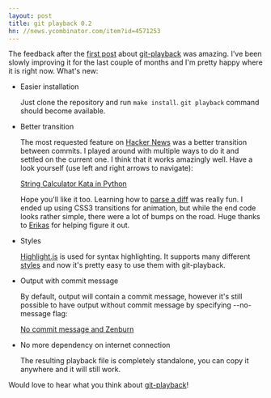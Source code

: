 ```yaml
---
layout: post
title: git playback 0.2
hn: //news.ycombinator.com/item?id=4571253
---
```


The feedback after the [first post](/2012/05/14/git-playback) about [git-playback][repository] was amazing. I've been slowly improving it for the last couple of months and I'm pretty happy where it is right now. What's new:

*   Easier installation

    Just clone the repository and run `make install`. `git playback` command should become available.

*   Better transition

    The most requested feature on [Hacker News](//news.ycombinator.com/item?id=3972107) was a better transition between commits. I played around with multiple ways to do it and settled on the current one. I think that it works amazingly well. Have a look yourself (use left and right arrows to navigate):

    [String Calculator Kata in Python](/static/string-calculator-kata-python-v0.2.html)

    Hope you'll like it too. Learning how to [parse a diff](https://github.com/mmozuras/git-playback/blob/v0.2/git-playback.sh#L209) was really fun. I ended up using CSS3 transitions for animation, but while the end code looks rather simple, there were a lot of bumps on the road. Huge thanks to [Erikas](//github.com/erikasb) for helping figure it out.

*   Styles

    [Highlight.js](//softwaremaniacs.org/soft/highlight/en/) is used for syntax highlighting. It supports many different [styles](//softwaremaniacs.org/media/soft/highlight/test.html) and now it's pretty easy to use them with git-playback.

*   Output with commit message

    By default, output will contain a commit message, however it's still possible to have output without commit message by specifying --no-message flag:

    [No commit message and Zenburn](/static/string-calculator-kata-python-v0.2-zenburn.html)

*   No more dependency on internet connection

    The resulting playback file is completely standalone, you can copy it anywhere and it will still work.

Would love to hear what you think about [git-playback][repository]!

[repository]: //github.com/mmozuras/git-playback

